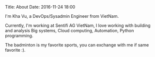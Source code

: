 Title: About
Date: 2016-11-24 18:00

I'm Kha Vu, a DevOps/Sysadmin Engineer from VietNam.

Currently, I'm working at Sentifi AG VietNam, I love working with building and analysis Big systems, Cloud computing, Automation, Python programming.

The badminton is my favorite sports, you can exchange with me if same favorite :).
